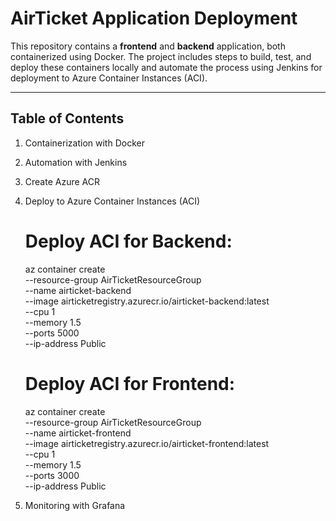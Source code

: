 # AirTicket Application Deployment

This repository contains a **frontend** and **backend** application, both containerized using Docker.
The project includes steps to build, test, and deploy these containers locally and automate the process using Jenkins for deployment to Azure Container Instances (ACI).

---

## Table of Contents


1. Containerization with Docker
2. Automation with Jenkins
3. Create Azure ACR
4. Deploy to Azure Container Instances (ACI)
   
   # Deploy ACI for Backend:
     az container create \
       --resource-group AirTicketResourceGroup \
       --name airticket-backend \
       --image airticketregistry.azurecr.io/airticket-backend:latest \
       --cpu 1 \
       --memory 1.5 \
       --ports 5000 \
       --ip-address Public

   # Deploy ACI for Frontend:
     az container create \
       --resource-group AirTicketResourceGroup \
       --name airticket-frontend \
       --image airticketregistry.azurecr.io/airticket-frontend:latest \
       --cpu 1 \
       --memory 1.5 \
       --ports 3000 \
       --ip-address Public

5. Monitoring with Grafana
   

